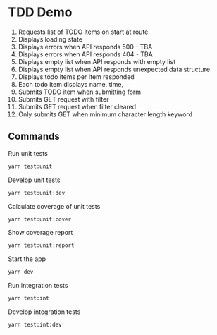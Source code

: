 # TDD Demo

1. Requests list of TODO items on start at route
2. Displays loading state
3. Displays errors when API responds 500 - TBA
4. Displays errors when API responds 404 - TBA
5. Displays empty list when API responds with empty list
6. Displays empty list when API responds unexpected data structure
7. Displays todo items per Item responded
8. Each todo item displays name, time,
9. Submits TODO item when submitting form
10. Submits GET request with filter
11. Submits GET request when filter cleared
12. Only submits GET when minimum character length keyword

## Commands

Run unit tests

```bash
yarn test:unit
```

Develop unit tests

```bash
yarn test:unit:dev
```

Calculate coverage of unit tests

```bash
yarn test:unit:cover
```

Show coverage report

```bash
yarn test:unit:report
```

Start the app

```bash
yarn dev
```

Run integration tests

```bash
yarn test:int
```

Develop integration tests

```bash
yarn test:int:dev
```
